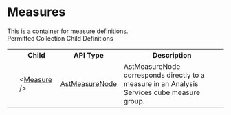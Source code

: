 # Measures

<div class="LanguageSummary"><div class ="SummaryItem">This is a container for measure definitions.</div></div><div class="SchemaBindingGroup"><div class="SchemaBindingGroupHeader">Permitted Collection Child Definitions</div><table id="SchemaBindingList" class="SchemaBindingList"><tbody><tr><th class="SchemaBindingIconColumnHeader">&nbsp;</th><th class="SchemaBindingNameColumnHeader">Child</th><th class="SchemaBindingTypeColumnHeader">API Type</th><th class="SchemaBindingSummaryColumnHeader">Description</th></tr><tr class="cd0"><td class="SchemaBindingIcon"><div class="NotRequired" /></td><td class="SchemaBindingName"><span class="punc">&lt;</span><a href=../api-reference/Varigence.Languages.Biml.Fact.AstMeasureNode.html">Measure</a><span class="punc"> /&gt;</span></td><td class="SchemaBindingType"><a href="Varigence.Languages.Biml.Fact.AstMeasureNode.html">AstMeasureNode</a></td><td class="SchemaBindingSummary">AstMeasureNode corresponds directly to a measure in an Analysis Services cube measure group.</td></tr></tbody></table></div>